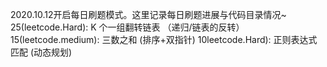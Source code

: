 2020.10.12开启每日刷题模式。这里记录每日刷题进展与代码目录情况~
25(leetcode.Hard): K 个一组翻转链表 （递归/链表的反转）
15(leetcode.medium): 三数之和 (排序+双指针)
10leetcode.Hard): 正则表达式匹配 (动态规划)
